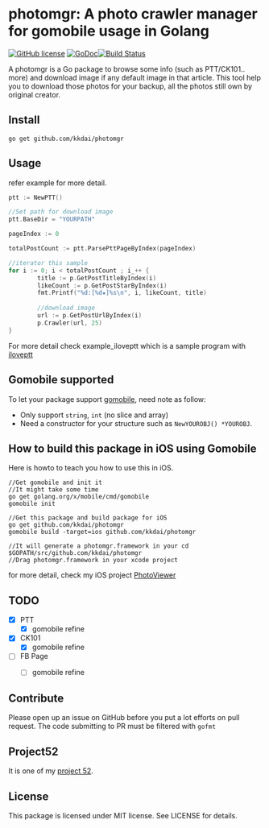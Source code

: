 photomgr: A photo crawler manager for gomobile usage in Golang
======================
[![GitHub license](https://img.shields.io/badge/license-MIT-blue.svg)](https://raw.githubusercontent.com/kkdai/photomgr/master/LICENSE) [![GoDoc](https://godoc.org/github.com/kkdai/photomgr?status.svg)](https://godoc.org/github.com/kkdai/photomgr)[![Build Status](https://travis-ci.org/kkdai/photomgr.svg)](https://travis-ci.org/kkdai/photomgr)


A photomgr is a Go package to browse some info (such as PTT/CK101.. more)  and download image if any default image in that article. This tool help you to download those photos for your backup, all the photos still own by original creator. 


Install
--------------

    go get github.com/kkdai/photomgr

Usage
---------------------

refer example for more detail.

```go
ptt := NewPTT()

//Set path for download image
ptt.BaseDir = "YOURPATH"

pageIndex := 0

totalPostCount := ptt.ParsePttPageByIndex(pageIndex)

//iterator this sample
for i := 0; i < totalPostCount ; i_++ {
		title := p.GetPostTitleByIndex(i)
		likeCount := p.GetPostStarByIndex(i)
		fmt.Printf("%d:[%d★]%s\n", i, likeCount, title)
		
		//download image 
		url := p.GetPostUrlByIndex(i)
		p.Crawler(url, 25)
}


```

For more detail check example_iloveptt which is a sample program with [iloveptt](http://github.com/kkdai/ilovept)

Gomobile supported
--------------

To let your package support [gomobile](https://godoc.org/golang.org/x/mobile/cmd/gomobile), need note as follow:

- Only support `string`, `int`  (no slice and array)
- Need a constructor for your structure such as `NewYOUROBJ() *YOUROBJ`.
 
 
How to build this package in iOS using Gomobile
---------------

Here is howto to teach you how to use this in iOS.

```
//Get gomobile and init it
//It might take some time
go get golang.org/x/mobile/cmd/gomobile
gomobile init

//Get this package and build package for iOS
go get github.com/kkdai/photomgr
gomobile build -target=ios github.com/kkdai/photomgr

//It will generate a photomgr.framework in your cd $GOPATH/src/github.com/kkdai/photomgr
//Drag photomgr.framework in your xcode project
```
     
for more detail, check my iOS project [PhotoViewer](https://github.com/kkdai/PhotoViewer)     


TODO
---------------

- [x] PTT
  - [x] gomobile refine
- [x] CK101
  - [x] gomobile refine
- [ ] FB Page
  - [ ] gomobile refine



Contribute
---------------

Please open up an issue on GitHub before you put a lot efforts on pull request.
The code submitting to PR must be filtered with `gofmt`


Project52
---------------

It is one of my [project 52](https://github.com/kkdai/project52).


License
---------------

This package is licensed under MIT license. See LICENSE for details.
